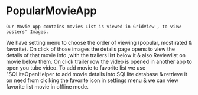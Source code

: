 
# PopularMovieApp
    Our Movie App contains movies List is viewed in GridView , to view posters' Images.
  We have setting menu to choose the order of viewing (popular, most rated & favorite).
  On click of those images the details page opens to view the details of that movie info ,with the trailers list below it & also Reviewlist on movie below them.
  On click trailer row the video is opened in another app to open  you tube video.
  To add movie to favorite list we use "SQLiteOpenHelper to add movie details into 	SQLlite database & retrieve it on need from clciking the favorite icon in settings menu & we can view favorite list movie in offline mode.


